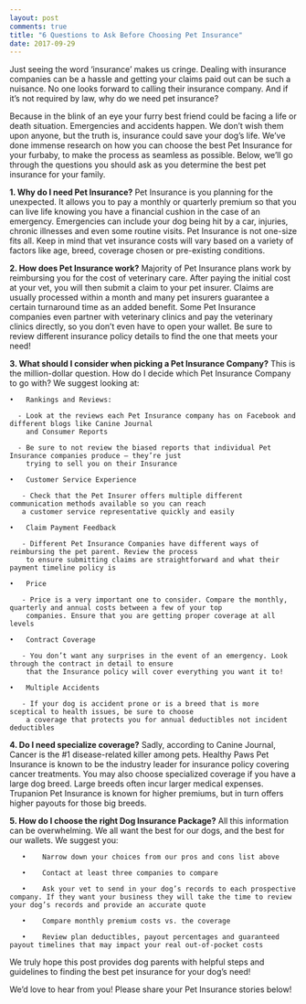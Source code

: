 ```yaml
---
layout: post
comments: true
title: "6 Questions to Ask Before Choosing Pet Insurance"
date: 2017-09-29
---
```

Just seeing the word ‘insurance’ makes us cringe. Dealing with insurance companies can be a hassle and getting your claims
paid out can be such a nuisance. No one looks forward to calling their insurance company. And if it’s not required by law, why 
do we need pet insurance? 

Because in the blink of an eye your furry best friend could be facing a life or death situation. Emergencies and accidents
happen. We don’t wish them upon anyone, but the truth is, insurance could save your dog’s life. We’ve done immense research on
how you can choose the best Pet Insurance for your furbaby, to make the process as seamless as possible. Below,  we’ll go
through the questions you should ask as you determine the best pet insurance for your family. 

**1.	Why do I need Pet Insurance?**
Pet Insurance is you planning for the unexpected. It allows you to pay a monthly or quarterly premium so that you can live
life knowing you have a financial cushion in the case of an emergency. Emergencies can include your dog being hit by a car,
injuries, chronic illnesses and even some routine visits. Pet Insurance is not one-size fits all. Keep in mind that vet
insurance costs will vary based on a variety of factors like age, breed, coverage chosen or pre-existing conditions. 

**2.	How does Pet Insurance work?**
Majority of Pet Insurance plans work by reimbursing you for the cost of veterinary care. After paying the initial cost at your
vet, you will then submit a claim to your pet insurer. Claims are usually processed within a month and many pet insurers
guarantee a certain turnaround time as an added benefit. Some Pet Insurance companies even partner with veterinary clinics and
pay the veterinary clinics directly, so you don’t even have to open your wallet. Be sure to review different insurance policy
details to find the one that meets your need! 

**3.	What should I consider when picking a Pet Insurance Company?**
This is the million-dollar question. How do I decide which Pet Insurance Company to go with? We suggest looking at: 

    •	Rankings and Reviews: 

      - Look at the reviews each Pet Insurance company has on Facebook and different blogs like Canine Journal 
        and Consumer Reports 

      - Be sure to not review the biased reports that individual Pet Insurance companies produce – they’re just 
        trying to sell you on their Insurance 
    
    •	Customer Service Experience 

       - Check that the Pet Insurer offers multiple different communication methods available so you can reach 
       a customer service representative quickly and easily 
    
    •	Claim Payment Feedback 

       - Different Pet Insurance Companies have different ways of reimbursing the pet parent. Review the process
        to ensure submitting claims are straightforward and what their payment timeline policy is
    
    •	Price

       - Price is a very important one to consider. Compare the monthly, quarterly and annual costs between a few of your top
        companies. Ensure that you are getting proper coverage at all levels
    
    •	Contract Coverage 

       - You don’t want any surprises in the event of an emergency. Look through the contract in detail to ensure
        that the Insurance policy will cover everything you want it to!
    
    •	Multiple Accidents 

       - If your dog is accident prone or is a breed that is more sceptical to health issues, be sure to choose
        a coverage that protects you for annual deductibles not incident deductibles
    
**4.	Do I need specialize coverage?**
Sadly, according to Canine Journal, Cancer is the #1 disease-related killer among pets. Healthy Paws Pet Insurance is known to be the industry leader for insurance policy covering cancer treatments. You may also choose specialized coverage if you have a large dog breed. Large breeds often incur larger medical expenses. Trupanion Pet Insurance is known for higher premiums, but in turn offers higher payouts for those big breeds. 

**5.	How do I choose the right Dog Insurance Package?**
All this information can be overwhelming. We all want the best for our dogs, and the best for our wallets. We suggest you:

       •	Narrow down your choices from our pros and cons list above
  
       •	Contact at least three companies to compare 
  
       •	Ask your vet to send in your dog’s records to each prospective company. If they want your business they will take the time to review your dog’s records and provide an accurate quote 
  
       •	Compare monthly premium costs vs. the coverage 
  
       •	Review plan deductibles, payout percentages and guaranteed payout timelines that may impact your real out-of-pocket costs

We truly hope this post provides dog parents with helpful steps and guidelines to finding the best pet insurance for your dog’s need! 

We’d love to hear from you! Please share your Pet Insurance stories below! 
